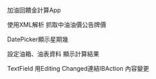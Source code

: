 加油回饋金計算App

使用XML解析 抓取中油油價公告牌價  

DatePicker顯示星期幾

設定油箱、油表資料 顯示計算結果  
 
TextField 用Editing Changed連結IBAction 內容變更
